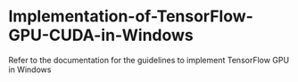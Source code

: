 # Implementation-of-TensorFlow-GPU-CUDA-in-Windows

Refer to the documentation for the guidelines to implement TensorFlow GPU in Windows
